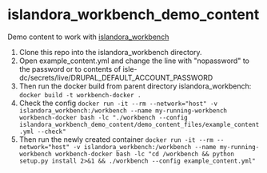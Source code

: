 # islandora_workbench_demo_content
Demo content to work with [islandora_workbench](https://github.com/mjordan/islandora_workbench)


1. Clone this repo into the islandora_workbench directory.
1. Open example_content.yml and change the line with "nopassword" to the password or to contents of isle-dc/secrets/live/DRUPAL_DEFAULT_ACCOUNT_PASSWORD
1. Then run the docker build from parent directory islandora_workbench: `docker build -t workbench-docker .`
1. Check the config `docker run -it --rm --network="host" -v islandora_workbench:/workbench --name my-running-workbench workbench-docker bash -lc "./workbench --config islandora_workbench_demo_content/demo_content_files/example_content.yml --check"`
1. Then run the newly created container `docker run -it --rm --network="host" -v islandora_workbench:/workbench --name my-running-workbench workbench-docker bash -lc "cd /workbench && python setup.py install 2>&1 && ./workbench --config example_content.yml"`
